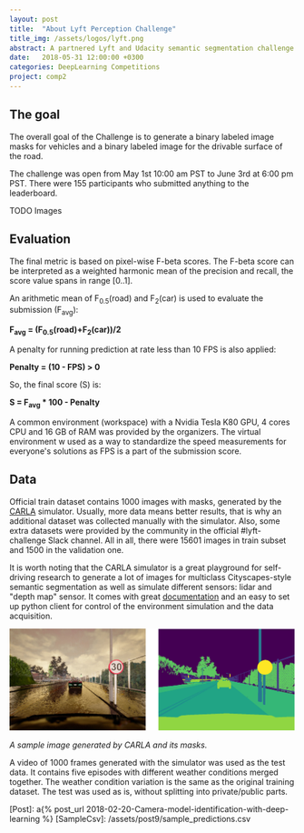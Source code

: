 ```yaml
---
layout: post
title:  "About Lyft Perception Challenge"
title_img: /assets/logos/lyft.png
abstract: A partnered Lyft and Udacity semantic segmentation challenge with synthetic images.
date:   2018-05-31 12:00:00 +0300
categories: DeepLearning Competitions
project: comp2
---
```


## The goal

The overall goal of the Challenge is to generate a binary labeled image masks for vehicles and a binary labeled image for the drivable surface of the road.

The challenge was open from May 1st 10:00 am PST to June 3rd at 6:00 pm PST. There were 155 participants who submitted anything to the leaderboard.

TODO Images

## Evaluation

The final metric is based on pixel-wise F-beta scores. The F-beta score can be interpreted as a weighted harmonic mean of the precision and recall, the score  value spans in range [0..1].

An arithmetic mean of F<sub>0.5</sub>(road) and F<sub>2</sub>(car) is used to evaluate the submission (F<sub>avg</sub>):

__F<sub>avg</sub> = (F<sub>0.5</sub>(road)+F<sub>2</sub>(car))/2__

A penalty for running prediction at rate less than 10 FPS is also applied:

__Penalty = (10 - FPS) > 0__

So, the final score (S) is:

__S = F<sub>avg</sub> * 100 - Penalty__

A common environment (workspace) with a Nvidia Tesla K80 GPU, 4 cores CPU and 16 GB of RAM  was provided by the organizers. The virtual environment w used as a way to standardize the speed measurements for everyone's solutions as FPS is a part of the submission score.

## Data

Official train dataset contains 1000 images with masks, generated by the [CARLA][Carla] simulator. Usually, more data means better results, that is why an additional dataset was collected manually with the simulator. Also, some extra datasets were provided by the community in the official #lyft-challenge Slack channel. All in all, there were 15601 images in train subset and 1500 in the validation one.

It is worth noting that the CARLA simulator is a great playground for self-driving research to generate a lot of images for multiclass Cityscapes-style semantic segmentation as well as simulate different sensors: lidar and "depth map" sensor. It comes with great [documentation][CarlaDocs] and an easy to set up python client for control of the environment simulation and the data acquisition.

![CARLA image](/assets/post10/Carla_sample.jpg)

_A sample image generated by CARLA and its masks._

A video of 1000 frames generated with the simulator was used as the test data. It contains five episodes with different weather conditions merged together. The weather condition variation is the same as the original training dataset. The test was used as is, without splitting into private/public parts.


[comp2]: /proj/comp2/
[Carla]: http://carla.org/
[CarlaDocs]: http://carla.readthedocs.io/en/latest/
[Post]: a{% post_url 2018-02-20-Camera-model-identification-with-deep-learning %}
[SampleCsv]: /assets/post9/sample_predictions.csv

